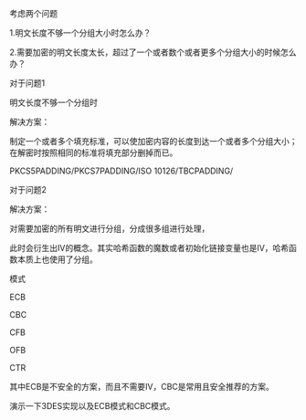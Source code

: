 考虑两个问题

1.明文长度不够一个分组大小时怎么办？

2.需要加密的明文长度太长，超过了一个或者数个或者更多个分组大小的时候怎么办？



对于问题1

明文长度不够一个分组时

解决方案：

制定一个或者多个填充标准，可以使加密内容的长度到达一个或者多个分组大小；在解密时按照相同的标准将填充部分删掉而已。

PKCS5PADDING/PKCS7PADDING/ISO 10126/TBCPADDING/ 





对于问题2

解决方案：

对需要加密的所有明文进行分组，分成很多组进行处理，

此时会衍生出IV的概念。其实哈希函数的魔数或者初始化链接变量也是IV，哈希函数本质上也使用了分组。

模式

ECB 

CBC

CFB

OFB

CTR

其中ECB是不安全的方案，而且不需要IV，CBC是常用且安全推荐的方案。

演示一下3DES实现以及ECB模式和CBC模式。



